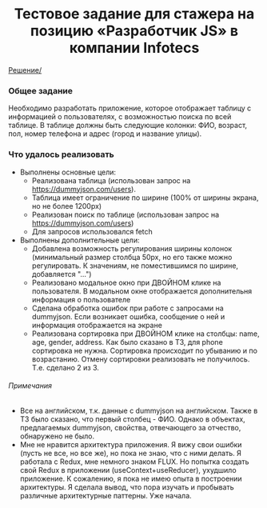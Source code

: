 <h1 align="center">Тестовое задание для стажера на позицию
«Разработчик JS» в компании Infotecs </h1>
<a href='https://tabletasttest.netlify.app/'>Решение/</a>
<h3>Общее задание</h3>
<p>Необходимо разработать приложение, которое отображает таблицу с информацией о
пользователях, с возможностью поиска по всей таблице. В таблице должны быть следующие
колонки: ФИО, возраст, пол, номер телефона и адрес (город и название улицы).</p>

<h3>Что удалось реализовать</h3>
<ul>
  <li>Выполнены основные цели:
    <ul>
      <li>Реализована таблица (использован запрос на <a href='https://dummyjson.com/users'>https://dummyjson.com/users</a>).</li>
      <li>Таблица имеет ограничение по ширине (100% от ширины экрана, но не более 1200px)</li>
      <li>Реализован поиск по таблице (использован запрос на <a href='https://dummyjson.com/users/filter'>https://dummyjson.com/users</a>)</li>
      <li>Для запросов использовался fetch</li>
    </ul>
  </li>
  <li>Выполнены дополнительные цели:
    <ul>
      <li>Добавлена возможность регулирования ширины колонок (минимальный размер столбца 50px, но его также можно регулировать. К значениям, не поместившимся по ширине, добавляется "...")</li>
      <li>Реализовано модальное окно при ДВОЙНОМ клике на пользователя. В модальном окне отображается дополнительня информация о пользователе</li>
      <li>Сделана обработка ошибок при работе с запросами на dummyjson. Если возникает ошибка, сообщение о ней и информация отображается на экране</li>
      <li>Реализована сортировка при ДВОЙНОМ клике на столбцы: name, age, gender, address. Как было сказано в ТЗ, для phone сортировка не нужна. Сортировка происходит по убыванию и по возрастанию. Отмену сортировки реализовать не получилось. Т.е. сделано 2 из 3.</li>
    </ul>
  </li>
</ul>
<h6>Примечания</h6>
<ul>
  <li>Все на английском, т.к. данные с dummyjson на английском. Также в ТЗ было сказано, что первый столбец - ФИО. Однако в объектах, предлагаемых dummyjson, свойства, отвечающего за отчество, обнаружено не было. </li>
<li>Мне не нравится архитектура приложения. Я вижу свои ошибки (пусть не все, но все же), но пока не знаю, что с ними делать. Я работала с Redux, мне немного знаком FLUX. Но попытка создать свой Redux в приложении (useContext+useReducer), ухудшило приложение. К сожалению, я пока не имею опыта в построении архитектуры. Я сделала вывод, что пора изучать и пробывать различные архитектурные паттерны. Уже начала. </li>
</ul>

